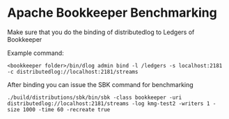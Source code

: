 <!--
Copyright (c) KMG. All Rights Reserved.

Licensed under the Apache License, Version 2.0 (the "License");
you may not use this file except in compliance with the License.
You may obtain a copy of the License at

    http://www.apache.org/licenses/LICENSE-2.0
-->
# Apache Bookkeeper Benchmarking

Make sure that you do the binding of distributedlog to Ledgers of Bookkeeper

Example command:
```
<bookkeeper folder>/bin/dlog admin bind -l /ledgers -s localhost:2181 -c distributedlog://localhost:2181/streams
```

After binding you can issue the SBK command for benchmarking
```
./build/distributions/sbk/bin/sbk -class bookkeeper -uri distributedlog://localhost:2181/streams -log kmg-test2 -writers 1 -size 1000 -time 60 -recreate true
```
